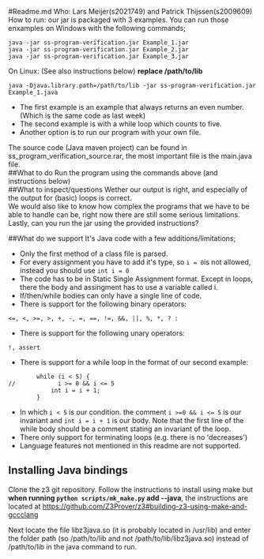 #Readme.md
Who: Lars Meijer(s2021749) and Patrick Thijssen(s2009609)  
How to run: our jar is packaged with 3 examples. You can run those enxamples on Windows with the following commands;  
```Shell
java -jar ss-program-verification.jar Example_1.jar
java -jar ss-program-verification.jar Example_2.jar
java -jar ss-program-verification.jar Example_3.jar
```
On Linux: (See also instructions below) **replace /path/to/lib**
```Shell
java -Djava.library.path=/path/to/lib -jar ss-program-verification.jar Example_1.java
```

  * The first example is an example that always returns an even number. (Which is the same code as last week)
  * The second example is with a while loop which counts to five.  
  * Another option is to run our program with your own file.
 
The source code (Java maven project) can be found in ss_program_verification_source.rar, the most important file is the main.java file.  
##What to do
Run the program using the commands above (and instructions below)  
##What to inspect/questions
Wether our output is right, and especially of the output for (basic) loops is correct.  
We would also like to know how complex the programs that  we have to be able to handle can be, right now there are still some serious limitations.  
Lastly, can you run the jar using the provided instructions?  

##What do we support
It's Java code with a few additions/limitations;
  * Only the first method of a class file is parsed.
  * For every assignment you have to add it's type, so `i = 0`is not allowed, instead you should use `int i = 0`
  * The code has to be in Static Single Assignment format. Except in loops, there the body and assingment has to use a variable called i.
  * If/then/while bodies can only have a single line of code.
  * There is support for the following binary operators:
  ```
  <=, <, >=, >, +, -, =, ==, !=, &&, ||, %, *, ? :
  ```
  * There is support for the following unary operators:
  ```
  !, assert
  ```
  * There is support for a while loop in the format of our second example:
  ```
          while (i < 5) {
  //            i >= 0 && i <= 5
              int i = i + 1;
          }
  ```
  * In which `i < 5` is our condition. the comment `i >=0 && i <= 5` is our invariant
  and `int i = i + 1` is our body. Note that the first line of the while body should be a comment stating an invariant of the loop. 
  * There only support for terminating loops (e.g. there is no 'decreases')
  * Language features not mentioned in this readme are not supported.
  
## Installing Java bindings
Clone the z3 git repository.
Follow the instructions to install using make but **when running `python scripts/mk_make.py` add --java**, 
the instructions are located at https://github.com/Z3Prover/z3#building-z3-using-make-and-gccclang  

Next locate the file libz3java.so (it is probably located in /usr/lib) and enter the folder path (so /path/to/lib and not /path/to/lib/libz3java.so)
 instead of /path/to/lib in the java command to run.


